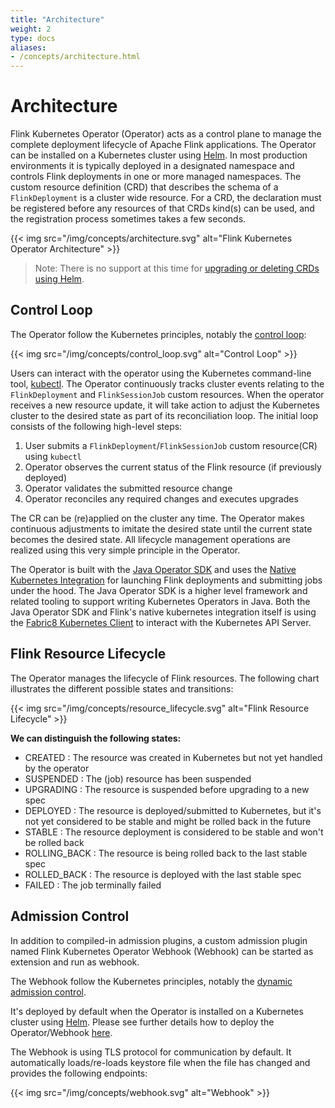 ```yaml
---
title: "Architecture"
weight: 2
type: docs
aliases:
- /concepts/architecture.html
---
```

<!--
Licensed to the Apache Software Foundation (ASF) under one
or more contributor license agreements.  See the NOTICE file
distributed with this work for additional information
regarding copyright ownership.  The ASF licenses this file
to you under the Apache License, Version 2.0 (the
"License"); you may not use this file except in compliance
with the License.  You may obtain a copy of the License at

  http://www.apache.org/licenses/LICENSE-2.0

Unless required by applicable law or agreed to in writing,
software distributed under the License is distributed on an
"AS IS" BASIS, WITHOUT WARRANTIES OR CONDITIONS OF ANY
KIND, either express or implied.  See the License for the
specific language governing permissions and limitations
under the License.
-->

# Architecture

Flink Kubernetes Operator (Operator) acts as a control plane to manage the complete deployment lifecycle of Apache Flink applications. The Operator can be installed on a Kubernetes cluster using [Helm](https://helm.sh). In most production environments it is typically deployed in a designated namespace and controls Flink deployments in one or more managed namespaces. The custom resource definition (CRD) that describes the schema of a `FlinkDeployment` is a cluster wide resource. For a CRD, the declaration must be registered before any resources of that CRDs kind(s) can be used, and the registration process sometimes takes a few seconds.

{{< img src="/img/concepts/architecture.svg" alt="Flink Kubernetes Operator Architecture" >}}
> Note: There is no support at this time for [upgrading or deleting CRDs using Helm](https://helm.sh/docs/chart_best_practices/custom_resource_definitions/).

## Control Loop
The Operator follow the Kubernetes principles, notably the [control loop](https://kubernetes.io/docs/concepts/architecture/controller/):

{{< img src="/img/concepts/control_loop.svg" alt="Control Loop" >}}

Users can interact with the operator using the Kubernetes command-line tool, [kubectl](https://kubernetes.io/docs/tasks/tools/). The Operator continuously tracks cluster events relating to the `FlinkDeployment` and `FlinkSessionJob` custom resources. When the operator receives a new resource update, it will take action to adjust the Kubernetes cluster to the desired state as part of its reconciliation loop. The initial loop consists of the following high-level steps:

1. User submits a `FlinkDeployment`/`FlinkSessionJob` custom resource(CR) using `kubectl`
2. Operator observes the current status of the Flink resource (if previously deployed)
3. Operator validates the submitted resource change
4. Operator reconciles any required changes and executes upgrades

The CR can be (re)applied on the cluster any time. The Operator makes continuous adjustments to imitate the desired state until the current state becomes the desired state. All lifecycle management operations are realized using this very simple principle in the Operator.

The Operator is built with the [Java Operator SDK](https://github.com/java-operator-sdk/java-operator-sdk) and uses the [Native Kubernetes Integration](https://nightlies.apache.org/flink/flink-docs-master/docs/deployment/resource-providers/native_kubernetes/) for launching Flink deployments and submitting jobs under the hood. The Java Operator SDK is a higher level framework and related tooling to support writing Kubernetes Operators in Java. Both the Java Operator SDK and Flink's native kubernetes integration itself is using the [Fabric8 Kubernetes Client](https://github.com/fabric8io/kubernetes-client) to interact with the Kubernetes API Server.

## Flink Resource Lifecycle

The Operator manages the lifecycle of Flink resources. The following chart illustrates the different possible states and transitions:

{{< img src="/img/concepts/resource_lifecycle.svg" alt="Flink Resource Lifecycle" >}}

**We can distinguish the following states:**

  - CREATED : The resource was created in Kubernetes but not yet handled by the operator
  - SUSPENDED : The (job) resource has been suspended
  - UPGRADING : The resource is suspended before upgrading to a new spec
  - DEPLOYED : The resource is deployed/submitted to Kubernetes, but it's not yet considered to be stable and might be rolled back in the future
  - STABLE : The resource deployment is considered to be stable and won't be rolled back
  - ROLLING_BACK : The resource is being rolled back to the last stable spec
  - ROLLED_BACK : The resource is deployed with the last stable spec
  - FAILED : The job terminally failed

## Admission Control

In addition to compiled-in admission plugins, a custom admission plugin named Flink Kubernetes Operator Webhook (Webhook)
can be started as extension and run as webhook.

The Webhook follow the Kubernetes principles, notably the [dynamic admission control](https://kubernetes.io/docs/reference/access-authn-authz/extensible-admission-controllers/).

It's deployed by default when the Operator is installed on a Kubernetes cluster using [Helm](https://helm.sh).
Please see further details how to deploy the Operator/Webhook [here](https://nightlies.apache.org/flink/flink-kubernetes-operator-docs-main/docs/try-flink-kubernetes-operator/quick-start/#deploying-the-operator).

The Webhook is using TLS protocol for communication by default. It automatically loads/re-loads keystore file when the file
has changed and provides the following endpoints:

{{< img src="/img/concepts/webhook.svg" alt="Webhook" >}}

